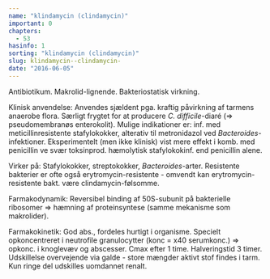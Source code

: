```yaml
---
name: "klindamycin (clindamycin)"
important: 0
chapters:
  - 53
hasinfo: 1
sorting: "klindamycin (clindamycin)"
slug: klindamycin--clindamycin-
date: "2016-06-05"
---
```


Antibiotikum. Makrolid-lignende. Bakteriostatisk virkning.

Klinisk anvendelse: Anvendes sjældent pga. kraftig påvirkning af tarmens
anaerobe flora. Særligt frygtet for at producere <em>C. difficile</em>-diaré (=>
pseudomembranøs enterokolit). Mulige indikationer er: inf. med
meticillinresistente stafylokokker, alterativ til metronidazol ved
<em>Bacteroides</em>-infektioner. Eksperimentelt (men ikke klinisk) vist mere
effekt i komb. med penicillin ve svær toksinprod. hæmolytisk stafylokokinf. end
penicillin alene.

Virker på: Stafylokokker, streptokokker, <em>Bacteroides</em>-arter. Resistente
bakterier er ofte også erytromycin-resistente - omvendt kan
erytromycin-resistente bakt. være clindamycin-følsomme.

Farmakodynamik: Reversibel binding af 50S-subunit på bakterielle ribosomer =>
hæmning af proteinsyntese (samme mekanisme som makrolider).

Farmakokinetik: God abs., fordeles hurtigt i organisme. Specielt opkoncentreret
i neutrofile granulocytter (konc = x40 serumkonc.) => opkonc. i knoglevæv og
abscesser. Cmax efter 1 time. Halveringstid 3 timer. Udskillelse overvejende via
galde - store mængder aktivt stof findes i tarm. Kun ringe del udskilles
uomdannet renalt.
